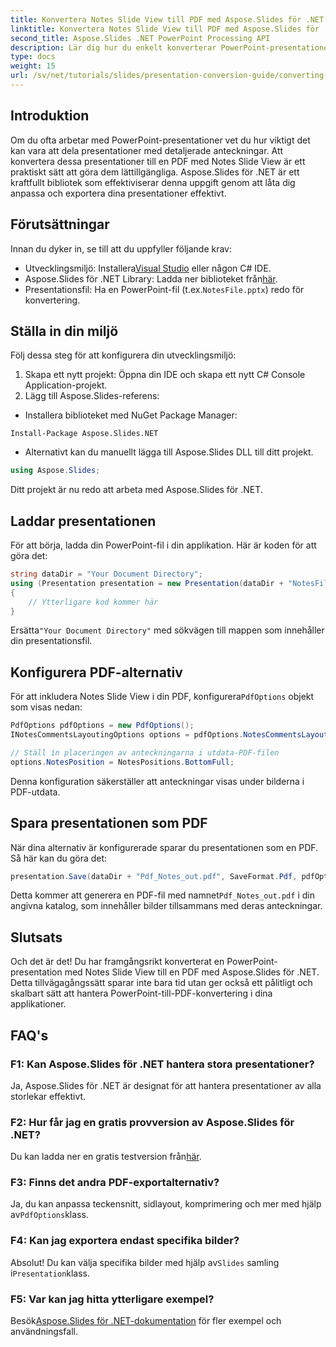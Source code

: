 ```yaml
---
title: Konvertera Notes Slide View till PDF med Aspose.Slides för .NET
linktitle: Konvertera Notes Slide View till PDF med Aspose.Slides för .NET
second_title: Aspose.Slides .NET PowerPoint Processing API
description: Lär dig hur du enkelt konverterar PowerPoint-presentationer med Notes Slide View till PDF-format med Aspose.Slides för .NET. Den här guiden innehåller detaljerade instruktioner.
type: docs
weight: 15
url: /sv/net/tutorials/slides/presentation-conversion-guide/converting-notes-slide-view-to-pdf/
---
```

## Introduktion

Om du ofta arbetar med PowerPoint-presentationer vet du hur viktigt det kan vara att dela presentationer med detaljerade anteckningar. Att konvertera dessa presentationer till en PDF med Notes Slide View är ett praktiskt sätt att göra dem lättillgängliga. Aspose.Slides för .NET är ett kraftfullt bibliotek som effektiviserar denna uppgift genom att låta dig anpassa och exportera dina presentationer effektivt.

## Förutsättningar

Innan du dyker in, se till att du uppfyller följande krav:

-  Utvecklingsmiljö: Installera[Visual Studio](https://visualstudio.microsoft.com/) eller någon C# IDE.
-  Aspose.Slides för .NET Library: Ladda ner biblioteket från[här](https://releases.aspose.com/slides/net/).
-  Presentationsfil: Ha en PowerPoint-fil (t.ex.`NotesFile.pptx`) redo för konvertering.

## Ställa in din miljö

Följ dessa steg för att konfigurera din utvecklingsmiljö:

1. Skapa ett nytt projekt: Öppna din IDE och skapa ett nytt C# Console Application-projekt.
2. Lägg till Aspose.Slides-referens: 
- Installera biblioteket med NuGet Package Manager:
 ```
 Install-Package Aspose.Slides.NET
 ```
- Alternativt kan du manuellt lägga till Aspose.Slides DLL till ditt projekt.

```csharp
using Aspose.Slides;
```
Ditt projekt är nu redo att arbeta med Aspose.Slides för .NET.

## Laddar presentationen

För att börja, ladda din PowerPoint-fil i din applikation. Här är koden för att göra det:

```csharp
string dataDir = "Your Document Directory";
using (Presentation presentation = new Presentation(dataDir + "NotesFile.pptx"))
{
	// Ytterligare kod kommer här
}

```

 Ersätta`"Your Document Directory"` med sökvägen till mappen som innehåller din presentationsfil.

## Konfigurera PDF-alternativ

 För att inkludera Notes Slide View i din PDF, konfigurera`PdfOptions` objekt som visas nedan:

```csharp
PdfOptions pdfOptions = new PdfOptions();
INotesCommentsLayoutingOptions options = pdfOptions.NotesCommentsLayouting;

// Ställ in placeringen av anteckningarna i utdata-PDF-filen
options.NotesPosition = NotesPositions.BottomFull;
```

Denna konfiguration säkerställer att anteckningar visas under bilderna i PDF-utdata.

## Spara presentationen som PDF

När dina alternativ är konfigurerade sparar du presentationen som en PDF. Så här kan du göra det:

```csharp
presentation.Save(dataDir + "Pdf_Notes_out.pdf", SaveFormat.Pdf, pdfOptions);
```

Detta kommer att generera en PDF-fil med namnet`Pdf_Notes_out.pdf` i din angivna katalog, som innehåller bilder tillsammans med deras anteckningar.

## Slutsats

Och det är det! Du har framgångsrikt konverterat en PowerPoint-presentation med Notes Slide View till en PDF med Aspose.Slides för .NET. Detta tillvägagångssätt sparar inte bara tid utan ger också ett pålitligt och skalbart sätt att hantera PowerPoint-till-PDF-konvertering i dina applikationer.

## FAQ's

### F1: Kan Aspose.Slides för .NET hantera stora presentationer?
Ja, Aspose.Slides för .NET är designat för att hantera presentationer av alla storlekar effektivt.

### F2: Hur får jag en gratis provversion av Aspose.Slides för .NET?
 Du kan ladda ner en gratis testversion från[här](https://releases.aspose.com/).

### F3: Finns det andra PDF-exportalternativ?
 Ja, du kan anpassa teckensnitt, sidlayout, komprimering och mer med hjälp av`PdfOptions`klass.

### F4: Kan jag exportera endast specifika bilder?
 Absolut! Du kan välja specifika bilder med hjälp av`Slides` samling i`Presentation`klass.

### F5: Var kan jag hitta ytterligare exempel?
 Besök[Aspose.Slides för .NET-dokumentation](https://reference.aspose.com/slides/net/) för fler exempel och användningsfall.
